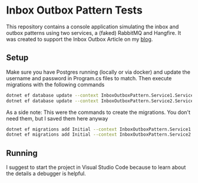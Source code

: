 # Inbox Outbox Pattern Tests

This repository contains a console application simulating the inbox and outbox patterns using two services, a (faked) RabbitMQ and Hangfire. It was created to support the Inbox Outbox Article on my [blog](https://andirudi.github.io/).

## Setup

Make sure you have Postgres running (locally or via docker) and update the username and password in Program.cs files to match. Then execute migrations with the following commands

```bash
dotnet ef database update --context InboxOutboxPattern.Service1.ServiceDbContext
dotnet ef database update --context InboxOutboxPattern.Service2.ServiceDbContext
```

As a side note: This were the commands to create the migrations. You don't need them, but I saved them here anyway

```bash
dotnet ef migrations add Initial --context InboxOutboxPattern.Service1.ServiceDbContext --output-dir Migrations/Service1
dotnet ef migrations add Initial --context InboxOutboxPattern.Service2.ServiceDbContext --output-dir Migrations/Service2
```

## Running

I suggest to start the project in Visual Studio Code because to learn about the details a debugger is helpful.
